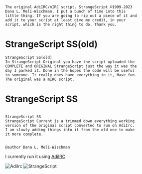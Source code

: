 ```

The original AdiIRC/mIRC script. StrangeScript ©1999-2023
Dana L. Meli-Wischman. I put a bunch of time into this
little thing. If you are going to rip out a piece of it and
add it to your script at least give me credit, in your
script, which is the right thing to do. Thank you.

```

# StrangeScript SS(old)

```
StrangeScript SS(old)
In StrangeScript Original you have the script uploaded the
COMPLETE and ORIGINAL StrangeScript just the way it was the
day I parked it. Done in the hopes the code will be useful
to someone. It really does have everything in it, Have fun.
The original was a mIRC script.
```

# StrangeScript SS

```

StrangeScript SS
StrangeScript Current is a trimmed down everything working
version of the original script converted to run on AdiIrc.
I am slowly adding things into it from the old one to make
it more complete.

```

```

@author Dana L. Meli-Wischman

```

I currently run it using [AdiIRC](https://www.adiirc.com)

<img src="/StrangeScript/icons/AdiIRC.ico" alt="AdiIrc"/>

<img src="/image/StrangeScript.png" alt="StrangeScript"/>
